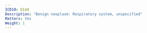 ```yaml
---
ICD10: D144
Description: "Benign neoplasm: Respiratory system, unspecified"
Matters: Yes
Weight: 1
---
```


